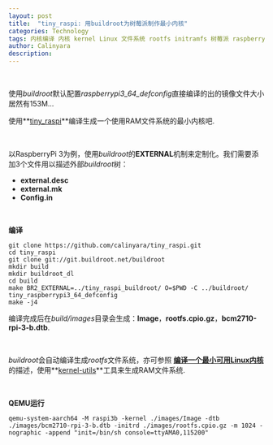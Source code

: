 ```yaml
---
layout: post
title:  "tiny_raspi: 用buildroot为树莓派制作最小内核"
categories: Technology
tags: 内核编译 内核 kernel Linux 文件系统 rootfs initramfs 树莓派 raspberry pi buildroot ramfs fs zh
author: Calinyara
description:
---
```


<br>

使用*buildroot*默认配置*raspberrypi3_64_defconfig*直接编译的出的镜像文件大小居然有153M...

使用**[tiny_raspi](https://github.com/calinyara/tiny_raspi)**编译生成一个使用RAM文件系统的最小内核吧.

<br>

以RaspberryPi 3为例，使用*buildroot*的**EXTERNAL**机制来定制化。我们需要添加3个文件用以描述外部*buildroot*树：

- **external.desc** 
- **external.mk**
- **Config.in**

<br>

**编译**

```shell
git clone https://github.com/calinyara/tiny_raspi.git
cd tiny_raspi
git clone git://git.buildroot.net/buildroot
mkdir build
mkdir buildroot_dl
cd build
make BR2_EXTERNAL=../tiny_raspi_buildroot/ O=$PWD -C ../buildroot/ tiny_raspberrypi3_64_defconfig
make -j4
```

编译完成后在*build/images*目录会生成：**Image**，**rootfs.cpio.gz**，**bcm2710-rpi-3-b.dtb**.

<br>

*buildroot*会自动编译生成*rootfs*文件系统，亦可参照 [**编译一个最小可用Linux内核**](https://calinyara.github.io/technology/2022/10/16/tiny-linux-kernel.html) 的描述，使用**[kernel-utils](https://github.com/hacker-jie/kernel-utils/tree/bd9da8780850a63ee0cfcfd7168d8fad45223850)**工具来生成RAM文件系统.

<br>

**QEMU运行**

```shell
qemu-system-aarch64 -M raspi3b -kernel ./images/Image -dtb ./images/bcm2710-rpi-3-b.dtb -initrd ./images/rootfs.cpio.gz -m 1024 -nographic -append "init=/bin/sh console=ttyAMA0,115200"
```

<br>



<br>

<!-- Global site tag (gtag.js) - Google Analytics -->

<script async src="https://www.googletagmanager.com/gtag/js?id=UA-66555622-4"></script>
<script>
  window.dataLayer = window.dataLayer || [];
  function gtag(){dataLayer.push(arguments);}
  gtag('js', new Date());
  gtag('config', 'UA-66555622-4');
</script>


<!-- Google tag (gtag.js) -->
<script async src="https://www.googletagmanager.com/gtag/js?id=G-27WH7FZ7KT"></script>
<script>
  window.dataLayer = window.dataLayer || [];
  function gtag(){dataLayer.push(arguments);}
  gtag('js', new Date());

  gtag('config', 'G-27WH7FZ7KT');
</script>